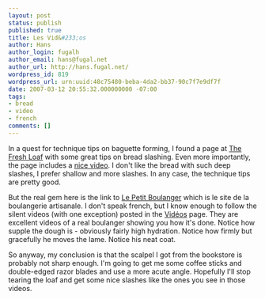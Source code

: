 ```yaml
---
layout: post
status: publish
published: true
title: Les Vid&#233;os
author: Hans
author_login: fugalh
author_email: hans@fugal.net
author_url: http://hans.fugal.net/
wordpress_id: 819
wordpress_url: urn:uuid:48c75480-beba-4da2-bb37-90c7f7e9df7f
date: 2007-03-12 20:55:32.000000000 -07:00
tags:
- bread
- video
- french
comments: []
---
```

<p>In a quest for technique tips on baguette forming, I found a page at <a href="http://www.thefreshloaf.com/node/1680">The Fresh
Loaf</a> with some great tips on bread
slashing. Even more importantly, the page includes a <a href="http://www.youtube.com/watch?v=SVSh0iLiAos&amp;eurl=http%3A%2F%2Fwww%2Ethefreshloaf%2Ecom%2Fnode%2F1680">nice
video</a>.
I don't like the bread with such deep slashes, I prefer shallow and more
slashes. In any case, the technique tips are pretty good.</p>

<p>But the real gem here is the link to <a href="http://lepetitboulanger.com/">Le Petit
Boulanger</a> which is le site de la boulangerie
artisanale. I don't speak french, but I know enough to follow the silent videos
(with one exception) posted in the
<a href="http://lepetitboulanger.com/video.htm">Vidéos</a> page. They are excellent videos
of a real boulanger showing you how it's done. Notice how supple the dough is -
obviously fairly high hydration. Notice how firmly but gracefully he moves the
lame. Notice his neat coat.</p>

<p>So anyway, my conclusion is that the scalpel I got from the bookstore is
probably not sharp enough. I'm going to get me some coffee sticks and
double-edged razor blades and use a more acute angle. Hopefully I'll stop
tearing the loaf and get some nice slashes like the ones you see in those
videos.</p>
